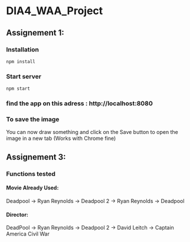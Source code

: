 # DIA4_WAA_Project
## Assignement 1:
### Installation
`npm install`
### Start server
`npm start`
### find the app on this adress : http://localhost:8080
### To save the image
You can now draw something and click on the Save button to open the image in a new tab (Works with Chrome fine)

## Assignement 3:
### Functions tested 
#### Movie Already Used: 
Deadpool -> Ryan Reynolds -> Deadpool 2 -> Ryan Reynolds -> Deadpool
#### Director:
DeadPool -> Ryan Reynolds -> Deadpool 2 -> David Leitch -> Captain America Civil War
